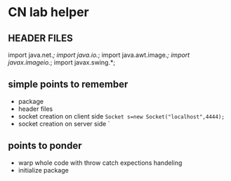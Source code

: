 # CN lab helper




## HEADER FILES

import java.net.*;
import java.io.*;
import java.awt.image.*;
import javax.imageio.*;
import javax.swing.*;

## simple points to remember
- package
- header files
- socket creation on client side `Socket s=new Socket("localhost",4444);`
- socket creation on server side `

## points to ponder
- warp whole code with throw catch expections handeling
- initialize package
